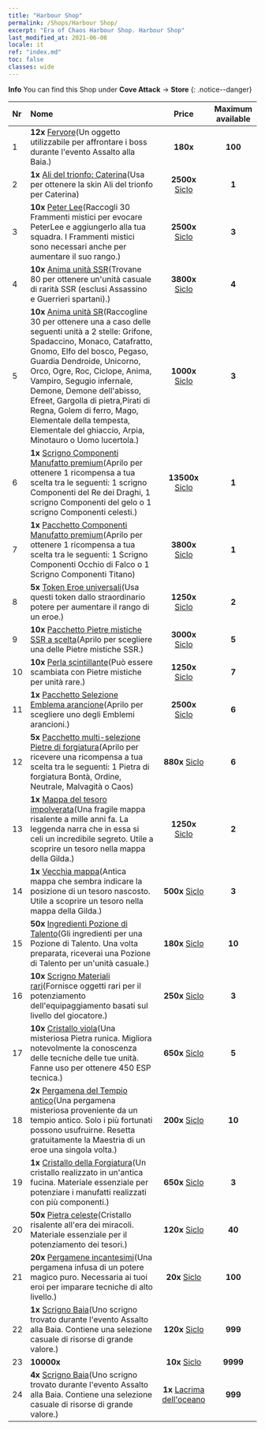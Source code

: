 ```yaml
---
title: "Harbour Shop"
permalink: /Shops/Harbour Shop/
excerpt: "Era of Chaos Harbour Shop. Harbour Shop"
last_modified_at: 2021-06-08
locale: it
ref: "index.md"
toc: false
classes: wide
---
```


**Info** You can find this Shop under **Cove Attack** -> **Store** 
{: .notice--danger}

  |  Nr  |      Nome      |         Price        |   Maximum available      |
  |:-----|:---------------|:--------------------:|:------------------------:|
  | 1 |  **12x** [Fervore](/ItemsIT/con_954/)(Un oggetto utilizzabile per affrontare i boss durante l'evento Assalto alla Baia.) |  **180x** <i class="fas fa-gem"/>  | **100** |
  | 2 |  **1x** [Ali del trionfo: Caterina](/ItemsIT/con_1032/)(Usa per ottenere la skin Ali del trionfo per Caterina) |  **2500x** [Siclo](/ItemsIT/con_950/)  | **1** |
  | 3 |  **10x** [Peter Lee](/ItemsIT/her_397/)(Raccogli 30 Frammenti mistici per evocare PeterLee e aggiungerlo alla tua squadra. I Frammenti mistici sono necessari anche per aumentare il suo rango.) |  **2500x** [Siclo](/ItemsIT/con_950/)  | **3** |
  | 4 |  **10x** [Anima unità SSR](/ItemsIT/con_535/)(Trovane 80 per ottenere un'unità casuale di rarità SSR (esclusi Assassino e Guerrieri spartani).) |  **3800x** [Siclo](/ItemsIT/con_950/)  | **4** |
  | 5 |  **10x** [Anima unità SR](/ItemsIT/con_534/)(Raccogline 30 per ottenere una a caso delle seguenti unità a 2 stelle: Grifone, Spadaccino, Monaco, Catafratto, Gnomo, Elfo del bosco, Pegaso, Guardia Dendroide, Unicorno, Orco, Ogre, Roc, Ciclope, Anima, Vampiro, Segugio infernale, Demone, Demone dell'abisso, Efreet, Gargolla di pietra,Pirati di Regna, Golem di ferro, Mago, Elementale della tempesta, Elementale del ghiaccio, Arpia, Minotauro o Uomo lucertola.) |  **1000x** [Siclo](/ItemsIT/con_950/)  | **3** |
  | 6 |  **1x** [Scrigno Componenti Manufatto premium](/ItemsIT/con_1740/)(Aprilo per ottenere 1 ricompensa a tua scelta tra le seguenti: 1 scrigno Componenti del Re dei Draghi, 1 scrigno Componenti del gelo o 1 scrigno Componenti celesti.) |  **13500x** [Siclo](/ItemsIT/con_950/)  | **1** |
  | 7 |  **1x** [Pacchetto Componenti Manufatto premium](/ItemsIT/con_1433/)(Aprilo per ottenere 1 ricompensa a tua scelta tra le seguenti: 1 Scrigno Componenti Occhio di Falco o 1 Scrigno Componenti Titano) |  **3800x** [Siclo](/ItemsIT/con_950/)  | **1** |
  | 8 |  **5x** [Token Eroe universali](/ItemsIT/her_358/)(Usa questi token dallo straordinario potere per aumentare il rango di un eroe.) |  **1250x** [Siclo](/ItemsIT/con_950/)  | **2** |
  | 9 |  **10x** [Pacchetto Pietre mistiche SSR a scelta](/ItemsIT/con_1105/)(Aprilo per scegliere una delle Pietre mistiche SSR.) |  **3000x** [Siclo](/ItemsIT/con_950/)  | **5** |
  | 10 |  **10x** [Perla scintillante](/ItemsIT/con_527/)(Può essere scambiata con Pietre mistiche per unità rare.) |  **1250x** [Siclo](/ItemsIT/con_950/)  | **7** |
  | 11 |  **1x** [Pacchetto Selezione Emblema arancione](/ItemsIT/con_1104/)(Aprilo per scegliere uno degli Emblemi arancioni.) |  **2500x** [Siclo](/ItemsIT/con_950/)  | **6** |
  | 12 |  **5x** [Pacchetto multi-selezione Pietre di forgiatura](/ItemsIT/con_1480/)(Aprilo per ricevere una ricompensa a tua scelta tra le seguenti: 1 Pietra di forgiatura Bontà, Ordine, Neutrale, Malvagità o Caos) |  **880x** [Siclo](/ItemsIT/con_950/)  | **6** |
  | 13 |  **1x** [Mappa del tesoro impolverata](/ItemsIT/con_1156/)(Una fragile mappa risalente a mille anni fa. La leggenda narra che in essa si celi un incredibile segreto. Utile a scoprire un tesoro nella mappa della Gilda.) |  **1250x** [Siclo](/ItemsIT/con_950/)  | **2** |
  | 14 |  **1x** [Vecchia mappa](/ItemsIT/con_1155/)(Antica mappa che sembra indicare la posizione di un tesoro nascosto. Utile a scoprire un tesoro nella mappa della Gilda.) |  **500x** [Siclo](/ItemsIT/con_950/)  | **3** |
  | 15 |  **50x** [Ingredienti Pozione di Talento](/ItemsIT/con_1120/)(Gli ingredienti per una Pozione di Talento. Una volta preparata, riceverai una Pozione di Talento per un'unità casuale.) |  **180x** [Siclo](/ItemsIT/con_950/)  | **10** |
  | 16 |  **10x** [Scrigno Materiali rari](/ItemsIT/con_757/)(Fornisce oggetti rari per il potenziamento dell'equipaggiamento basati sul livello del giocatore.) |  **250x** [Siclo](/ItemsIT/con_950/)  | **3** |
  | 17 |  **10x** [Cristallo viola](/ItemsIT/con_720/)(Una misteriosa Pietra runica. Migliora notevolmente la conoscenza delle tecniche delle tue unità. Fanne uso per ottenere 450 ESP tecnica.) |  **650x** [Siclo](/ItemsIT/con_950/)  | **5** |
  | 18 |  **2x** [Pergamena del Tempio antico](/ItemsIT/con_697/)(Una pergamena misteriosa proveniente da un tempio antico. Solo i più fortunati possono usufruirne. Resetta gratuitamente la Maestria di un eroe una singola volta.) |  **200x** [Siclo](/ItemsIT/con_950/)  | **10** |
  | 19 |  **1x** [Cristallo della Forgiatura](/ItemsIT/art_189/)(Un cristallo realizzato in un'antica fucina. Materiale essenziale per potenziare i manufatti realizzati con più componenti.) |  **650x** [Siclo](/ItemsIT/con_950/)  | **3** |
  | 20 |  **50x** [Pietra celeste](/ItemsIT/art_188/)(Cristallo risalente all'era dei miracoli. Materiale essenziale per il potenziamento dei tesori.) |  **120x** [Siclo](/ItemsIT/con_950/)  | **40** |
  | 21 |  **20x** [Pergamene incantesimi](/ItemsIT/con_694/)(Una pergamena infusa di un potere magico puro. Necessaria ai tuoi eroi per imparare tecniche di alto livello.) |  **20x** [Siclo](/ItemsIT/con_950/)  | **100** |
  | 22 |  **1x** [Scrigno Baia](/ItemsIT/con_1093/)(Uno scrigno trovato durante l'evento Assalto alla Baia. Contiene una selezione casuale di risorse di grande valore.) |  **120x** [Siclo](/ItemsIT/con_950/)  | **999** |
  | 23 |  **10000x** <i class="fas fa-coins"/> |  **10x** [Siclo](/ItemsIT/con_950/)  | **9999** |
  | 24 |  **4x** [Scrigno Baia](/ItemsIT/con_1093/)(Uno scrigno trovato durante l'evento Assalto alla Baia. Contiene una selezione casuale di risorse di grande valore.) |  **1x** [Lacrima dell'oceano](/ItemsIT/con_955/)  | **999** |
